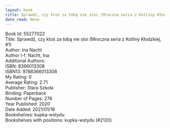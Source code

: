 ```yaml
---
layout: book
title: Sprawdź, czy ktoś za tobą nie stoi (Mroczna seria z Kotliny Kłodzkiej,  no. 1)
date_read: None
---
```


Book Id: 55277022<br />
Title: Sprawdź, czy ktoś za tobą nie stoi (Mroczna seria z Kotliny Kłodzkiej, #1)<br />
Author: Ina Nacht<br />
Author l-f: Nacht, Ina<br />
Additional Authors: <br />
ISBN: 8366013308<br />
ISBN13: 9788366013308<br />
My Rating: 0<br />
Average Rating: 2.71<br />
Publisher: Stara Szkoła<br />
Binding: Paperback<br />
Number of Pages: 276<br />
Year Published: 2020<br />
Date Added: 2021/01/18<br />
Bookshelves: kupka-wstydu<br />
Bookshelves with positions: kupka-wstydu (#2120)<br />

